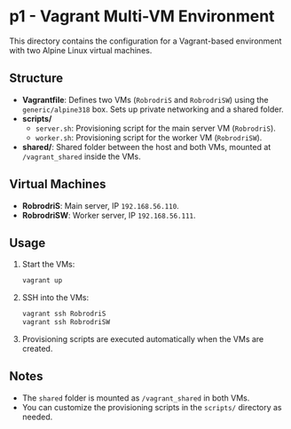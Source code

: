 # p1 - Vagrant Multi-VM Environment

This directory contains the configuration for a Vagrant-based environment with two Alpine Linux virtual machines.

## Structure

- **Vagrantfile**: Defines two VMs (`RobrodriS` and `RobrodriSW`) using the `generic/alpine318` box. Sets up private networking and a shared folder.
- **scripts/**
  - `server.sh`: Provisioning script for the main server VM (`RobrodriS`).
  - `worker.sh`: Provisioning script for the worker VM (`RobrodriSW`).
- **shared/**: Shared folder between the host and both VMs, mounted at `/vagrant_shared` inside the VMs.

## Virtual Machines

- **RobrodriS**: Main server, IP `192.168.56.110`.
- **RobrodriSW**: Worker server, IP `192.168.56.111`.

## Usage

1. Start the VMs:
   ```sh
   vagrant up
   ```
2. SSH into the VMs:
   ```sh
   vagrant ssh RobrodriS
   vagrant ssh RobrodriSW
   ```
3. Provisioning scripts are executed automatically when the VMs are created.

## Notes

- The `shared` folder is mounted as `/vagrant_shared` in both VMs.
- You can customize the provisioning scripts in the `scripts/` directory as needed.
